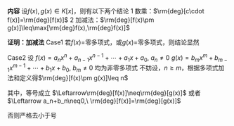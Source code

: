**内容**
设$f(x),g(x)\in K[x]$，则有以下两个结论
1 数乘：$\rm{deg}[c\cdot f(x)]=\rm{deg}[f(x)]$
2 加减法：$\rm{deg}[f(x)\pm g(x)]\leq\max[\rm{deg}f(x),\rm{deg}f(x)]$

**证明：加减法**
Case1 若$f(x)=$零多项式，或$g(x)=$零多项式，则结论显然

Case2 设
$f(x)=a_nx^n+a_{n-1}x^{n-1}+\cdots+a_1x+a_0,\ a_n\neq0$
$g(x)=b_mx^m+b_{m-1}x^{m-1}+\cdots+b_1x+b_0,\ b_m\neq0$
均为非零多项式
不妨设，$n\geq m$，根据多项式加法和定义得$\rm{deg}[f(x)\pm g(x)]\leq n$

其中，等号成立
$\Leftarrow\rm{deg}[f(x)]\neq\rm{deg}[g(x)]$
或者
$\Leftarrow a_n+b_n\neq0,\ \rm{deg}[f(x)]=\rm{deg}[g(x)]$

否则严格去小于号

